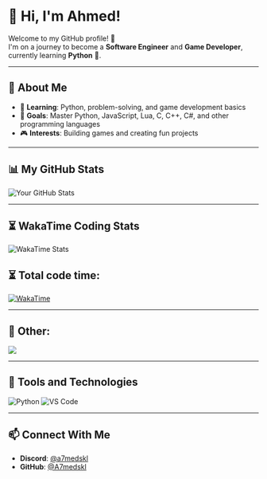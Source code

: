 # 👋 Hi, I'm Ahmed!

Welcome to my GitHub profile! 🚀  
I'm on a journey to become a **Software Engineer** and **Game Developer**, currently learning **Python** 🐍.

---

## 🚀 About Me
- 🌱 **Learning**: Python, problem-solving, and game development basics
- 🎯 **Goals**: Master Python, JavaScript, Lua, C, C++, C#, and other programming languages
- 🎮 **Interests**: Building games and creating fun projects

---

## 📊 My GitHub Stats
![Your GitHub Stats](https://github-readme-stats.vercel.app/api?username=A7medskl&show_icons=true&theme=omni)

---

## ⏳ WakaTime Coding Stats
![WakaTime Stats](https://github-readme-stats.vercel.app/api/wakatime?username=a7medskl&theme=dark&layout=compact)

## ⏳ Total code time:
[![WakaTime](https://wakatime.com/badge/user/ed3cec08-d658-4601-9275-20049c9ff416.svg)](https://wakatime.com/@ed3cec08-d658-4601-9275-20049c9ff416)

---


## 📜 Other:
<img src="https://lanyard-profile-readme.vercel.app/api/789938424282742815">

---

## 🔧 Tools and Technologies
![Python](https://img.shields.io/badge/Code-Python-FFD43B?logo=python&logoColor=blue)
![VS Code](https://img.shields.io/badge/Editor-VS%20Code-blue?logo=visual-studio-code)

---

## 📫 Connect With Me
- **Discord**: [@a7medskl](https://discord.com/users/789938424282742815)
- **GitHub**: [@A7medskl](https://github.com/A7medskl)




